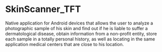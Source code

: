 # SkinScanner_TFT
Native application for Android devices that allows the user to analyze a photographic sample of his skin and find out if he is liable to suffer a dermatological disease, obtain information from a non-profit entity, store each sample in a totally personal history, as well as locating in the same application medical centers that are close to his location.

